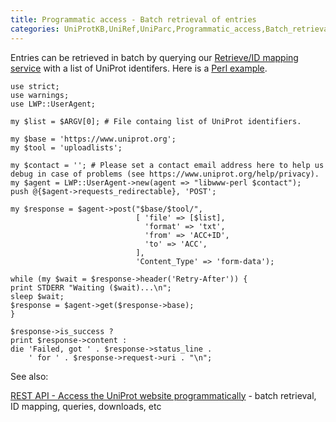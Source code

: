 ```yaml
---
title: Programmatic access - Batch retrieval of entries
categories: UniProtKB,UniRef,UniParc,Programmatic_access,Batch_retrieval,help
---
```


Entries can be retrieved in batch by querying our [Retrieve/ID mapping service](http://www.uniprot.org/help/uploadlists) with a list of UniProt identifers. Here is a [Perl example](http://www.uniprot.org/help/api_batch_retrieval#batch_retrieval_perl_example).

```
use strict;
use warnings;
use LWP::UserAgent;

my $list = $ARGV[0]; # File containg list of UniProt identifiers.

my $base = 'https://www.uniprot.org';
my $tool = 'uploadlists';

my $contact = ''; # Please set a contact email address here to help us debug in case of problems (see https://www.uniprot.org/help/privacy).
my $agent = LWP::UserAgent->new(agent => "libwww-perl $contact");
push @{$agent->requests_redirectable}, 'POST';

my $response = $agent->post("$base/$tool/",
                            [ 'file' => [$list],
                              'format' => 'txt',
                              'from' => 'ACC+ID',
                              'to' => 'ACC',
                            ],
                            'Content_Type' => 'form-data');

while (my $wait = $response->header('Retry-After')) {
print STDERR "Waiting ($wait)...\n";
sleep $wait;
$response = $agent->get($response->base);
}

$response->is_success ?
print $response->content :
die 'Failed, got ' . $response->status_line .
    ' for ' . $response->request->uri . "\n";

```

See also:

[REST API - Access the UniProt website programmatically](http://www.uniprot.org/help/api) \- batch retrieval, ID mapping, queries, downloads, etc